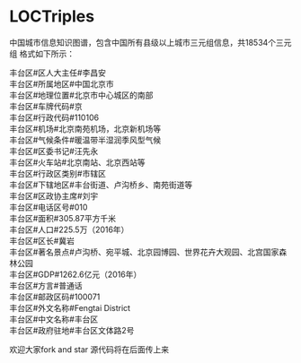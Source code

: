 # LOCTriples
中国城市信息知识图谱，包含中国所有县级以上城市三元组信息，共18534个三元组
格式如下所示：

丰台区#区人大主任#李昌安  
丰台区#所属地区#中国北京市  
丰台区#地理位置#北京市中心城区的南部  
丰台区#车牌代码#京  
丰台区#行政代码#110106  
丰台区#机场#北京南苑机场，北京新机场等  
丰台区#气候条件#暖温带半湿润季风型气候  
丰台区#区委书记#汪先永  
丰台区#火车站#北京南站、北京西站等  
丰台区#行政区类别#市辖区  
丰台区#下辖地区#丰台街道、卢沟桥乡、南苑街道等  
丰台区#区政协主席#刘宇  
丰台区#电话区号#010  
丰台区#面积#305.87平方千米  
丰台区#人口#225.5万（2016年）  
丰台区#区长#冀岩  
丰台区#著名景点#卢沟桥、宛平城、北京园博园、世界花卉大观园、北宫国家森林公园  
丰台区#GDP#1262.6亿元（2016年）  
丰台区#方言#普通话  
丰台区#邮政区码#100071  
丰台区#外文名称#Fengtai District  
丰台区#中文名称#丰台区  
丰台区#政府驻地#丰台区文体路2号  

欢迎大家fork and star
源代码将在后面传上来
